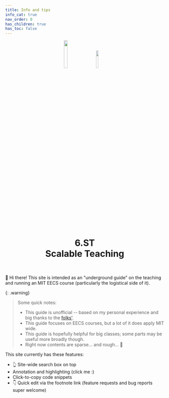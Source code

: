 ```yaml
---
title: Info and tips
info_cat: true
nav_order: 0
has_children: true
has_toc: false
---
```

<center>
<div style="margin-bottom:1.5em">
<img src="{{site.baseurl}}/assets/images/widetim.png" width="15%" style="margin-right:2em">
<img src="{{site.baseurl}}/assets/images/eecslogo.svg" width="12%" style="margin-right:2em">
</div>

<h1>6.ST<br> Scalable Teaching</h1>
</center>

<br>

👋 Hi there! This site is intended as an "underground guide" on the teaching and running an MIT EECS course (particularly the logistical side of it).

{: .warning}
> Some quick notes:
>- This guide is unofficial -- based on my personal experience and big thanks to the [folks'](./credits). 
>- This guide focuses on EECS courses, but a lot of it does apply MIT wide.
>- This guide is hopefully helpful for big classes; some parts may be useful more broadly though.
>- Right now contents are sparse... and rough... 🫣


This site currently has these features:
- 👆 Site-wide search box on top
- Annotation and highlighting (click me :)
- Click-to-copy code snippets
- 👇 Quick edit via the footnote link (feature requests and bug reports super welcome)
